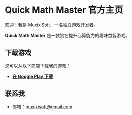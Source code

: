 # Quick Math Master 官方主页

欢迎！我是 MuxixiSoft，一名独立游戏开发者。

**Quick Math Master** 是一款旨在提升心算能力的趣味益智游戏。

## 下载游戏
您可以从以下商店下载我的游戏：
* [**在 Google Play 下载**](https://play.google.com/store/apps/details?id=com.aimuxixi.quick_math_master)

## 联系我
* 邮箱：muxixisoft@gmail.com
